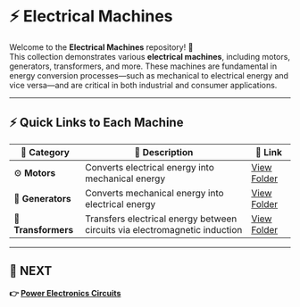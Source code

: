 # ⚡ Electrical Machines

Welcome to the **Electrical Machines** repository! 🎉  
This collection demonstrates various **electrical machines**, including motors, generators, transformers, and more. These machines are fundamental in energy conversion processes—such as mechanical to electrical energy and vice versa—and are critical in both industrial and consumer applications.

---

## ⚡ Quick Links to Each Machine

| 🧩 Category         | 📝 Description                                                         | 🔗 Link                          |
|--------------------|------------------------------------------------------------------------|----------------------------------|
| ⚙️ **Motors**       | Converts electrical energy into mechanical energy                      | [View Folder](./Motors/)         |
| 🔋 **Generators**   | Converts mechanical energy into electrical energy                      | [View Folder](./Generators/)     |
| 🔌 **Transformers** | Transfers electrical energy between circuits via electromagnetic induction | [View Folder](./Transformers/)   |

---

## 🔹 NEXT  
**👉 [Power Electronics Circuits](../Power_Electronics)**
